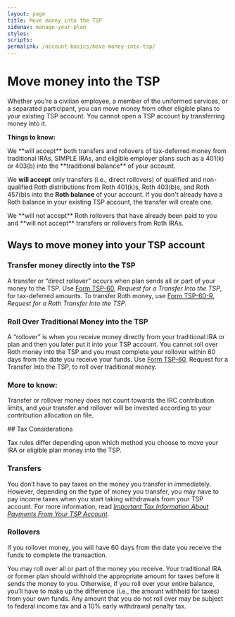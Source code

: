 ```yaml
---
layout: page
title: Move money into the TSP
sidenav: manage-your-plan
styles:
scripts:
permalink: /account-basics/move-money-into-tsp/
---
```


# Move money into the TSP

Whether you’re a civilian employee, a member of the uniformed services, or a separated participant, you can move money from other eligible plans to your existing TSP account. You cannot open a TSP account by transferring money into it.

**Things to know:**
<div class="usa-alert usa-alert-success">
<div class="usa-alert-body" markdown="1">
We **will accept** both transfers and rollovers of tax-deferred money from traditional IRAs, SIMPLE IRAs, and eligible employer plans such as a 401(k) or 403(b) into the **traditional balance** of your account.

We **will accept** only transfers (i.e., direct rollovers) of qualified and non-qualified Roth distributions from Roth 401(k)s, Roth 403(b)s, and Roth 457(b)s into the **Roth balance** of your account. If you don't already have a Roth balance in your existing TSP account, the transfer will create one.
</div>
</div>
<div class="usa-alert usa-alert-error">
<div class="usa-alert-body" markdown="1">
We **will not accept** Roth rollovers that have already been paid to you and **will not accept** transfers or rollovers from Roth IRAs.
</div>
</div>

## Ways to move money into your TSP account

### Transfer money directly into the TSP

A transfer or “direct rollover” occurs when plan sends all or part of your money to the TSP. Use [Form TSP-60](javascript:void(0)), *Request for a Transfer Into the TSP*, for tax-deferred amounts. To transfer Roth money, use [Form TSP-60-R](javascript:void(0)), *Request for a Roth Transfer Into the TSP*.

### Roll Over Traditional Money into the TSP

A “rollover” is when you receive money directly from your traditional IRA or plan and then you later put it into your TSP account. You cannot roll over Roth money into the TSP and you must complete your rollover within 60 days from the date you receive your funds. Use [Form TSP-60](javascript:void(0)), Request for a Transfer Into the TSP, to roll over traditional money.

### More to know:
Transfer or rollover money does not count towards the IRC contribution limits, and your transfer and rollover will be invested according to your <span data-term="contribution allocation" class="js-glossary-toggle term term-end">contribution allocation</span> on file.

<div class="usa-alert">
<div class="usa-alert-body" markdown="1">
## Tax Considerations

Tax rules differ depending upon which method you choose to move your IRA or eligible plan money into the TSP.

### Transfers

You don’t have to pay taxes on the money you transfer in immediately. However, depending on the type of money you transfer, you may have to pay income taxes when you start taking withdrawals from your TSP account. For more information, read [*Important Tax Information About Payments From Your TSP Account*](javascript:void(0)).

### Rollovers

If you rollover money, you will have 60 days from the date you receive the funds to complete the transaction.

You may roll over all or part of the money you receive. Your traditional IRA or former plan should withhold the appropriate amount for taxes before it sends the money to you. Otherwise, if you roll over your entire balance, you’ll have to make up the difference (i.e., the amount withheld for taxes) from your own funds. Any amount that you do not roll over may be subject to federal income tax and a 10% early withdrawal penalty tax.
</div>
</div>
